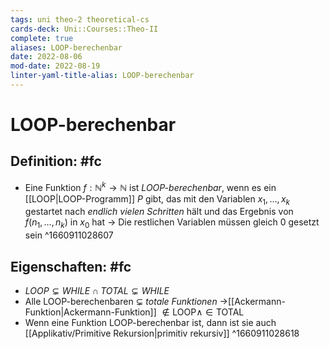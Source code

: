 ```yaml
---
tags: uni theo-2 theoretical-cs
cards-deck: Uni::Courses::Theo-II
complete: true
aliases: LOOP-berechenbar
date: 2022-08-06
mod-date: 2022-08-19
linter-yaml-title-alias: LOOP-berechenbar
---
```


# LOOP-berechenbar

## Definition: #fc
- Eine Funktion $f: \mathbb{N}^k \rightarrow \mathbb{N}$ ist *LOOP-berechenbar*, wenn es ein [[LOOP|LOOP-Programm]] $P$ gibt, das mit den Variablen $x_1,\dots,x_k$ gestartet nach *endlich vielen Schritten* hält und das Ergebnis von $f(n_1,\dots,n_k)$ in $x_0$ hat
	-> Die restlichen Variablen müssen gleich 0 gesetzt sein
^1660911028607

## Eigenschaften: #fc
- $LOOP \subsetneq WHILE \cap TOTAL \subsetneq WHILE$
- Alle LOOP-berechenbaren $\subsetneq$ *totale Funktionen*
	->[[Ackermann-Funktion|Ackermann-Funktion]] $\notin\text{LOOP}\wedge\in\text{TOTAL}$
- Wenn eine Funktion LOOP-berechenbar ist, dann ist sie auch [[Applikativ/Primitive Rekursion|primitiv rekursiv]]
^1660911028618
